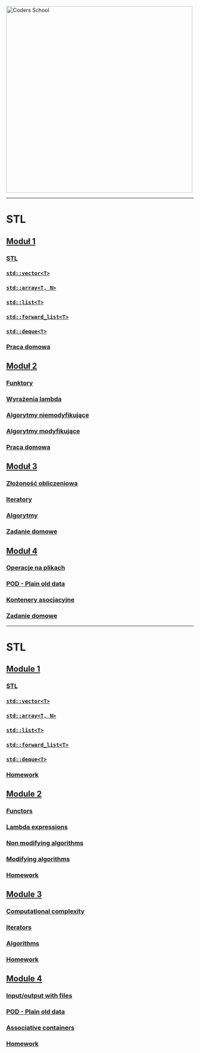 <a href="https://coders.school">
    <img width="500" data-src="coders_school_logo.png" src="coders_school_logo.png" alt="Coders School" class="plain">
</a>

___

# STL

## [Moduł 1](module1/index.pl.html)

### [STL](module1/presentation_stl.md)

### [`std::vector<T>`](module1/presentation_vector.md)

### [`std::array<T, N>`](module1/presentation_array.md)

### [`std::list<T>`](module1/presentation_list.md)

### [`std::forward_list<T>`](module1/presentation_forward_list.md)

### [`std::deque<T>`](module1/presentation_deque.md)

### [Praca domowa](module1/presentation_homework.md)

## [Moduł 2](module2/index.pl.html)

### [Funktory](module2/presentation_functors.md)

### [Wyrażenia lambda](module2/presentation_lambda.md)

### [Algorytmy niemodyfikujące](module2/presentation_algorithms_nonmodifying.md)

### [Algorytmy modyfikujące](module2/presentation_algorithms_modifying.md)

### [Praca domowa](module2/presentation_homework.md)

## [Moduł 3](module3/index.pl.html)

### [Złożoność obliczeniowa](module3/computational_complexity.md)

### [Iteratory](module3/iterators.md)

### [Algorytmy](module3/algorithms.md)

### [Zadanie domowe](module3/homework.md)

## [Moduł 4](module4/index.pl.html)

### [Operacje na plikach](module4/istream_fstream.md)

### [POD - Plain old data](module4/pod.md)

### [Kontenery asocjacyjne](module4/associative_containers.md)

### [Zadanie domowe](module4/homework.md)

___

# STL

## [Module 1](module1/index.en.html)

### [STL](module1/presentation_stl.md)

### [`std::vector<T>`](module1/presentation_vector.md)

### [`std::array<T, N>`](module1/presentation_array.md)

### [`std::list<T>`](module1/presentation_list.md)

### [`std::forward_list<T>`](module1/presentation_forward_list.md)

### [`std::deque<T>`](module1/presentation_deque.md)

### [Homework](module1/presentation_homework.md)

## [Module 2](module2/index.en.html)

### [Functors](module2/presentation_functors.md)

### [Lambda expressions](module2/presentation_lambda.md)

### [Non modifying algorithms](module2/presentation_algorithms_nonmodifying.md)

### [Modifying algorithms](module2/presentation_algorithms_modifying.md)

### [Homework](module2/presentation_homework.md)

## [Module 3](module3/index.en.html)

### [Computational complexity](module3/computational_complexity.md)

### [Iterators](module3/iterators.md)

### [Algorithms](module3/algorithms.md)

### [Homework](module3/homework.md)

## [Module 4](module4/index.en.html)

### [Input/output with files](module4/istream_fstream.md)

### [POD - Plain old data](module4/pod.md)

### [Associative containers](module4/associative_containers.md)

### [Homework](module4/homework.md)
